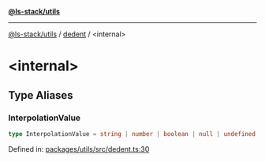 [**@ls-stack/utils**](../README.md)

***

[@ls-stack/utils](../modules.md) / [dedent](README.md) / \<internal\>

# \<internal\>

## Type Aliases

### InterpolationValue

```ts
type InterpolationValue = string | number | boolean | null | undefined;
```

Defined in: [packages/utils/src/dedent.ts:30](https://github.com/lucasols/utils/blob/main/packages/utils/src/dedent.ts#L30)
